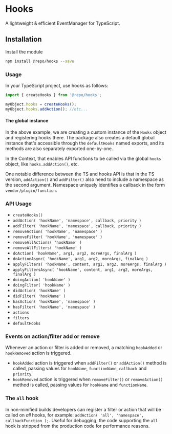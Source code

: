 # Hooks

A lightweight & efficient EventManager for TypeScript.

## Installation

Install the module

```bash
npm install @repo/hooks --save
```


### Usage

In your TypeScript project, use hooks as follows:

```TypeScript
import { createHooks } from '@repo/hooks';

myObject.hooks = createHooks();
myObject.hooks.addAction(); //etc...
```

#### The global instance

In the above example, we are creating a custom instance of the `Hooks` object and registering hooks there. The package also creates a default global instance that's accessible through the `defaultHooks` named exports, and its methods are also separately exported one-by-one.

In the Context, that enables API functions to be called via the global `hooks` object, like `hooks.addAction()`, etc.

One notable difference between the TS and hooks API is that in the TS version, `addAction()` and `addFilter()` also need to include a namespace as the second argument. Namespace uniquely identifies a callback in the form `vendor/plugin/function`.

### API Usage

-   `createHooks()`
-   `addAction( 'hookName', 'namespace', callback, priority )`
-   `addFilter( 'hookName', 'namespace', callback, priority )`
-   `removeAction( 'hookName', 'namespace' )`
-   `removeFilter( 'hookName', 'namespace' )`
-   `removeAllActions( 'hookName' )`
-   `removeAllFilters( 'hookName' )`
-   `doAction( 'hookName', arg1, arg2, moreArgs, finalArg )`
-   `doActionAsync( 'hookName', arg1, arg2, moreArgs, finalArg )`
-   `applyFilters( 'hookName', content, arg1, arg2, moreArgs, finalArg )`
-   `applyFiltersAsync( 'hookName', content, arg1, arg2, moreArgs, finalArg )`
-   `doingAction( 'hookName' )`
-   `doingFilter( 'hookName' )`
-   `didAction( 'hookName' )`
-   `didFilter( 'hookName' )`
-   `hasAction( 'hookName', 'namespace' )`
-   `hasFilter( 'hookName', 'namespace' )`
-   `actions`
-   `filters`
-   `defaultHooks`

### Events on action/filter add or remove

Whenever an action or filter is added or removed, a matching `hookAdded` or `hookRemoved` action is triggered.

-   `hookAdded` action is triggered when `addFilter()` or `addAction()` method is called, passing values for `hookName`, `functionName`, `callback` and `priority`.
-   `hookRemoved` action is triggered when `removeFilter()` or `removeAction()` method is called, passing values for `hookName` and `functionName`.

### The `all` hook

In non-minified builds developers can register a filter or action that will be called on _all_ hooks, for example: `addAction( 'all', 'namespace', callbackFunction );`. Useful for debugging, the code supporting the `all` hook is stripped from the production code for performance reasons.
